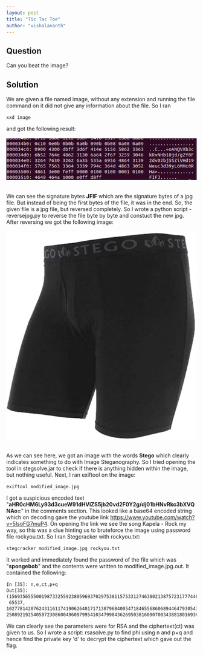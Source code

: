 ```yaml
---
layout: post
title: "Tic Tac Toe"
author: "vishalananth"
---
```


## Question

Can you beat the image?

## Solution

We are given a file named image, without any extension and running the file command on it did not give any information about the file. So I ran
```
xxd image
```
and got the following result:
</br></br>![alt text](images/hex.png)</br></br>

We can see the signature bytes **JFIF** which are the signature bytes of a jpg file. But instead of being the first bytes of the file, it was in the end. So, the given file is a jpg file, but reversed completely.
So I wrote a python script - reversejpg.py to reverse the file byte by byte and constuct the new jpg. After reversing we got the following image:
</br></br>![alt text](images/modified_image.jpg)</br></br>

As we can see here, we got an image with the words **Stego** which clearly indicates something to do with Image Steganography. So I tried opening the tool in stegsolve.jar
to check if there is anything hidden within the image, but nothing useful. Next, I ran exiftool on the image:

```
exiftool modified_image.jpg
```

I got a suspicious encoded text "**aHR0cHM6Ly93d3cueW91dHViZS5jb20vd2F0Y2g/dj01bHNvRkc3bXVQNAo=**" in the comments section. This looked like a base64 encoded string which on decoding gave the 
youtube link https://www.youtube.com/watch?v=5lsoFG7muP4. On opening the link we see the song Kapela - Rock my way, so this was a clue hinting us to bruteforce the image using password file rockyou.txt.
So I ran Stegcracker with rockyou.txt:

```
stegcracker modified_image.jpg rockyou.txt
```

It worked and immediately found the password of the file which was "**spongebob**" and the contents were written to modified_image.jpg.out. It contained the following:

```
In [35]: n,e,ct,p+q
Out[35]: 
(156935655500198733255923805969370297538115753312746380213875723177744608509780722798549730106834861986575848272630355804840179947615966722051370804273521733290376009020885919941338141950993008276537987193794648055241515380150115338397065198086893695560540379329063476893211153270247222670504019722793971516489,
 65537,
102778142076243116117419062640171713879684005471846556860689446479305435562766590357152362175278713093609670819423506015563433111872029023117856369287465874159889936283732420732086482645886112577942492103417960605158427793203017078930148395937563028135853490687072326149444788825363901282252753328289332801180,
25089219254058723086004960979954103479984362695038160907003438818016936688465630366701002710571334149929206994096775851785636272938202242921638312612784566)
```

We can clearly see the parameters were for RSA and the ciphertext(ct) was given to us. So I wrote a script: rsasolve.py to find phi using n and p+q and hence find the private key 'd' to decrypt the ciphertext which gave out the flag.
